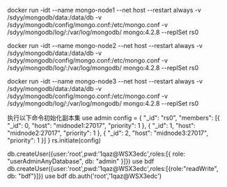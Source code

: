 
docker run -idt --name mongo-node1 --net host --restart always -v /sdyy/mongodb/data:/data/db -v /sdyy/mongodb/config/mongo.conf:/etc/mongo.conf -v /sdyy/mongodb/log/:/var/log/mongodb/ mongo:4.2.8 --replSet rs0

docker run -idt --name mongo-node2 --net host --restart always -v /sdyy/mongodb/data:/data/db -v /sdyy/mongodb/config/mongo.conf:/etc/mongo.conf -v /sdyy/mongodb/log/:/var/log/mongodb/ mongo:4.2.8 --replSet rs0

docker run -idt --name mongo-node3 --net host --restart always -v /sdyy/mongodb/data:/data/db -v /sdyy/mongodb/config/mongo.conf:/etc/mongo.conf -v /sdyy/mongodb/log/:/var/log/mongodb/ mongo:4.2.8 --replSet rs0


执行以下命令初始化副本集
use admin
config = { "_id": "rs0", "members": [{ "_id": 0, "host": "midnode1:27017", "priority": 1 }, { "_id": 1, "host": "midnode2:27017", "priority": 1 }, { "_id": 2, "host": "midnode3:27017", "priority": 1 }] }
rs.initiate(config)

db.createUser({user:'root',pwd:'1qaz@WSX3edc',roles:[{ role: "userAdminAnyDatabase", db: "admin" }]})
use bdf
db.createUser({user:'root',pwd:'1qaz@WSX3edc',roles:[{role:"readWrite", db: "bdf"}]})
use bdf
db.auth('root','1qaz@WSX3edc')
